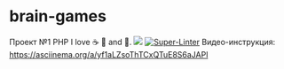 # brain-games
Проект №1 PHP
I love :coffee: :pizza: and :dancer:.
<a href="https://codeclimate.com/github/codeclimate/codeclimate/maintainability"><img src="https://api.codeclimate.com/v1/badges/a99a88d28ad37a79dbf6/maintainability" /></a>
[![Super-Linter](https://github.com/Agevork2020/php-project-lvl1/workflows/Super-Linter/badge.svg)](https://github.com/Agevork2020/php-project-lvl1/actions)
Видео-инструкция: https://asciinema.org/a/yf1aLZsoThTCxQTuE8S6aJAPl
